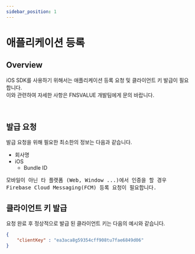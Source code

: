 ```yaml
---
sidebar_position: 1
---
```

# 애플리케이션 등록

## Overview
iOS SDK를 사용하기 위해서는 애플리케이션 등록 요청 및 클라이언트 키 발급이 필요합니다.   
이와 관련하여 자세한 사항은 FNSVALUE 개발팀에게 문의 바랍니다.

<br/>

## 발급 요청
발급 요청을 위해 필요한 최소한의 정보는 다음과 같습니다.

- 회사명
- iOS
  - Bundle ID

<pre>
모바일이 아닌 타 플랫폼 (Web, Window ...)에서 인증을 할 경우
Firebase Cloud Messaging(FCM) 등록 요청이 필요합니다.
</pre>

## 클라이언트 키 발급
요청 완료 후 정상적으로 발급 된 클라이언트 키는 다음의 예시와 같습니다.
``` json
{
    "clientKey" : "ea3aca8g59354cff908tu7fae6849d06"
}
```